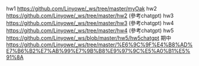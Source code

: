 hw1
https://github.com/Linyowe/_ws/tree/master/myOak
hw2
https://github.com/Linyowe/_ws/tree/master/hw2     (參考chatgpt)
hw3
https://github.com/Linyowe/_ws/tree/master/hw3     (參考chatgpt)
hw4
https://github.com/Linyowe/_ws/tree/master/hw4     (參考chatgpt)
hw5
https://github.com/Linyowe/_ws/blob/master/hw5/hw5chatgpt
期中
https://github.com/Linyowe/_ws/tree/master/%E6%9C%9F%E4%B8%AD%E7%B6%B2%E7%AB%99%E7%9B%B8%E9%97%9C%E5%A0%B1%E5%91%8A
